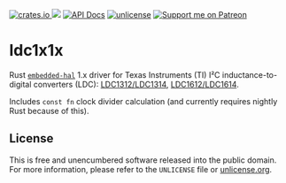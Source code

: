 [![crates.io](https://img.shields.io/crates/v/ldc1x1x?logo=rust) ![](https://img.shields.io/crates/d/ldc1x1x)](https://crates.io/crates/ldc1x1x)
[![API Docs](https://docs.rs/ldc1x1x/badge.svg)](https://docs.rs/ldc1x1x/)
[![unlicense](https://img.shields.io/badge/un-license-green.svg?style=flat)](https://unlicense.org)
[![Support me on Patreon](https://img.shields.io/badge/dynamic/json?logo=patreon&color=%23e85b46&label=support%20me%20on%20patreon&query=data.attributes.patron_count&suffix=%20patrons&url=https%3A%2F%2Fwww.patreon.com%2Fapi%2Fcampaigns%2F9395291)](https://www.patreon.com/valpackett)

# ldc1x1x

Rust [`embedded-hal`] 1.x driver for Texas Instruments (TI) I²C inductance-to-digital converters (LDC): [LDC1312/LDC1314], [LDC1612/LDC1614].

Includes `const fn` clock divider calculation (and currently requires nightly Rust because of this).

[`embedded-hal`]: https://docs.rs/embedded-hal
[LDC1312/LDC1314]: https://www.ti.com/lit/ds/symlink/ldc1314.pdf
[LDC1612/LDC1614]: https://www.ti.com/lit/ds/symlink/ldc1614.pdf

## License

This is free and unencumbered software released into the public domain.  
For more information, please refer to the `UNLICENSE` file or [unlicense.org](https://unlicense.org).
